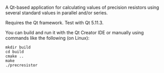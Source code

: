 A Qt-based application for calculating values of precision resistors
using several standard values in parallel and/or series.

Requires the Qt framework. Test with Qt 5.11.3.

You can build and run it with the Qt Creator IDE or manually using
commands like the following (on Linux):

    mkdir build
    cd build
    cmake ..
    make
    ./precresistor
